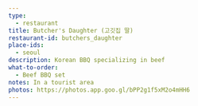 ```yaml
---
type: 
  - restaurant
title: Butcher's Daughter (고깃집 딸)
restaurant-id: butchers_daughter
place-ids:
  - seoul
description: Korean BBQ specializing in beef
what-to-order:
  - Beef BBQ set
notes: In a tourist area
photos: https://photos.app.goo.gl/bPP2g1f5xM2o4mHH6
---
```

